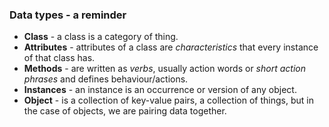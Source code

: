 ### Data types - a reminder

* **Class** - a class is a category of thing.  
* **Attributes** - attributes of a class are _characteristics_ that every instance of that class has.  
* **Methods** - are written as _verbs_, usually action words or _short action phrases_ and defines behaviour/actions.  
* **Instances** - an instance is an occurrence or version of any object.  
* **Object** - is a collection of key-value pairs, a collection of things, but in the case of objects, we are pairing data together.  
